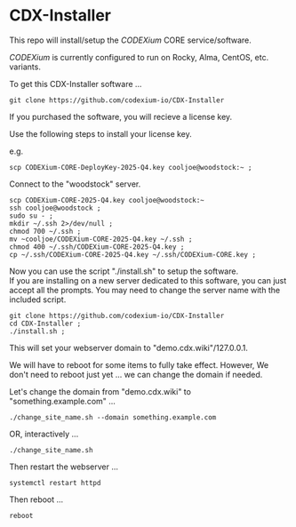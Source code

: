 # CDX-Installer

This repo will install/setup the _CODEXium_ CORE service/software.

_CODEXium_ is currently configured to run on Rocky, Alma, CentOS, etc. variants.

To get this CDX-Installer software ...

```
git clone https://github.com/codexium-io/CDX-Installer
```

If you purchased the software, you will recieve a license key.

Use the following steps to install your license key.

e.g.
```
scp CODEXium-CORE-DeployKey-2025-Q4.key cooljoe@woodstock:~ ;
```

Connect to the "woodstock" server.

```
scp CODEXium-CORE-2025-Q4.key cooljoe@woodstock:~
ssh cooljoe@woodstock ;
sudo su - ; 
mkdir ~/.ssh 2>/dev/null ;
chmod 700 ~/.ssh ;
mv ~cooljoe/CODEXium-CORE-2025-Q4.key ~/.ssh ;
chmod 400 ~/.ssh/CODEXium-CORE-2025-Q4.key ;
cp ~/.ssh/CODEXium-CORE-2025-Q4.key ~/.ssh/CODEXium-CORE.key ;
```

Now you can use the script "./install.sh" to setup the software.  
If you are installing on a new server dedicated to this software,
you can just accept all the prompts.
You may need to change the server name with the included script.

```
git clone https://github.com/codexium-io/CDX-Installer
cd CDX-Installer ;
./install.sh ;
```

This will set your webserver domain to "demo.cdx.wiki"/127.0.0.1.

We will have to reboot for some items to fully take effect.
However, We don't need to reboot just yet ... we can change the domain if needed.

Let's change the domain from "demo.cdx.wiki" to "something.example.com" ...

```
./change_site_name.sh --domain something.example.com
```

OR, interactively ...

```
./change_site_name.sh
```

Then restart the webserver ...

```
systemctl restart httpd
```

Then reboot ...

```
reboot
```



